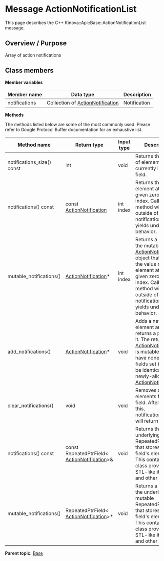 # Message ActionNotificationList

This page describes the C++ Kinova::Api::Base::ActionNotificationList message.

## Overview / Purpose

Array of action notifications

## Class members

 **Member variables** 

|Member name|Data type|Description|
|-----------|---------|-----------|
|notifications|Collection of [ActionNotification](msg_Base_ActionNotification.md#)|Notification|

 **Methods** 

The methods listed below are some of the most commonly used. Please refer to Google Protocol Buffer documentation for an exhaustive list.

|Method name|Return type|Input type|Description|
|-----------|-----------|----------|-----------|
|notifications\_size\(\) const|int|void|Returns the number of elements currently in the field.|
|notifications\(\) const|const [ActionNotification](msg_Base_ActionNotification.md#)|int index|Returns the element at the given zero-based index. Calling this method with index outside of \[0, notifications\_size\(\)\) yields undefined behavior.|
|mutable\_notifications\(\)| [ActionNotification](msg_Base_ActionNotification.md#)\*|int index|Returns a pointer to the mutable [ActionNotification](msg_Base_ActionNotification.md#) object that stores the value of the element at the given zero-based index. Calling this method with index outside of \[0, notifications\_size\(\)\) yields undefined behavior.|
|add\_notifications\(\)| [ActionNotification](msg_Base_ActionNotification.md#)\*|void|Adds a new element and returns a pointer to it. The returned [ActionNotification](msg_Base_ActionNotification.md#) is mutable and will have none of its fields set \(i.e. it will be identical to a newly-allocated [ActionNotification](msg_Base_ActionNotification.md#)\).|
|clear\_notifications\(\)|void|void|Removes all elements from the field. After calling this, notifications\_size\(\) will return zero.|
|notifications\(\) const|const RepeatedPtrField< [ActionNotification](msg_Base_ActionNotification.md#)\>&|void|Returns the underlying RepeatedPtrField that stores the field's elements. This container class provides STL-like iterators and other methods.|
|mutable\_notifications\(\)|RepeatedPtrField< [ActionNotification](msg_Base_ActionNotification.md#)\>\*|void|Returns a pointer to the underlying mutable RepeatedPtrField that stores the field's elements. This container class provides STL-like iterators and other methods.|

**Parent topic:** [Base](../references/summary_Base.md)

